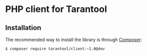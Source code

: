 # PHP client for Tarantool

## Installation

The recommended way to install the library is through [Composer](http://getcomposer.org):

```sh
$ composer require tarantool/client:~1.0@dev
```
